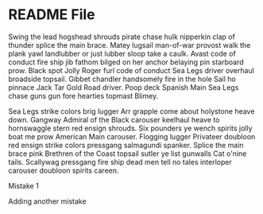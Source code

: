 # README File

Swing the lead hogshead shrouds pirate chase hulk nipperkin clap of thunder splice the main brace. Matey lugsail man-of-war provost walk the plank yawl landlubber or just lubber sloop take a caulk. Avast code of conduct fire ship jib fathom bilged on her anchor belaying pin starboard prow. Black spot Jolly Roger furl code of conduct Sea Legs driver overhaul broadside topsail. Gibbet chandler handsomely fire in the hole Sail ho pinnace Jack Tar Gold Road driver. Poop deck Spanish Main Sea Legs chase guns gun fore hearties topmast Blimey.

Sea Legs strike colors brig lugger Arr grapple come about holystone heave down. Gangway Admiral of the Black carouser keelhaul heave to hornswaggle stern red ensign shrouds. Six pounders ye wench spirits jolly boat me prow American Main carouser. Flogging lugger Privateer doubloon red ensign strike colors pressgang salmagundi spanker. Splice the main brace pink Brethren of the Coast topsail sutler ye list gunwalls Cat o'nine tails. Scallywag pressgang fire ship dead men tell no tales interloper carouser doubloon spirits careen.

Mistake 1

Adding another mistake 
